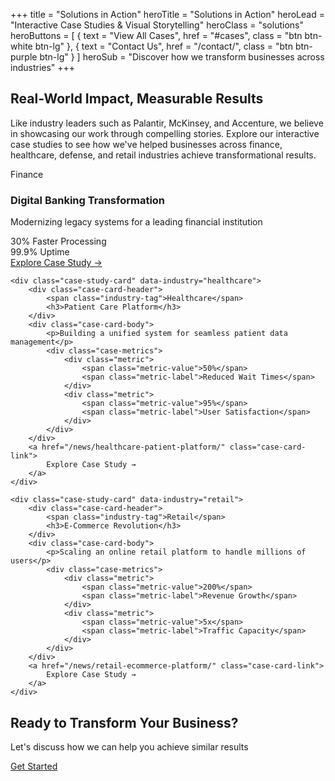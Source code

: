 +++
title = "Solutions in Action"
heroTitle = "Solutions in Action"
heroLead = "Interactive Case Studies & Visual Storytelling"
heroClass = "solutions"
heroButtons = [
    { text = "View All Cases", href = "#cases", class = "btn btn-white btn-lg" },
    { text = "Contact Us", href = "/contact/", class = "btn btn-purple btn-lg" }
]
heroSub = "Discover how we transform businesses across industries"
+++

<div class="case-studies-intro">
    <h2>Real-World Impact, Measurable Results</h2>
    <p>
        Like industry leaders such as Palantir, McKinsey, and Accenture, we believe in showcasing our work through 
        compelling stories. Explore our interactive case studies to see how we've helped businesses across finance, 
        healthcare, defense, and retail industries achieve transformational results.
    </p>
</div>

<div id="cases" class="case-studies-grid">
    <div class="case-study-card" data-industry="finance">
        <div class="case-card-header">
            <span class="industry-tag">Finance</span>
            <h3>Digital Banking Transformation</h3>
        </div>
        <div class="case-card-body">
            <p>Modernizing legacy systems for a leading financial institution</p>
            <div class="case-metrics">
                <div class="metric">
                    <span class="metric-value">30%</span>
                    <span class="metric-label">Faster Processing</span>
                </div>
                <div class="metric">
                    <span class="metric-value">99.9%</span>
                    <span class="metric-label">Uptime</span>
                </div>
            </div>
        </div>
        <a href="/news/finance-banking-transformation/" class="case-card-link">
            Explore Case Study →
        </a>
    </div>

    <div class="case-study-card" data-industry="healthcare">
        <div class="case-card-header">
            <span class="industry-tag">Healthcare</span>
            <h3>Patient Care Platform</h3>
        </div>
        <div class="case-card-body">
            <p>Building a unified system for seamless patient data management</p>
            <div class="case-metrics">
                <div class="metric">
                    <span class="metric-value">50%</span>
                    <span class="metric-label">Reduced Wait Times</span>
                </div>
                <div class="metric">
                    <span class="metric-value">95%</span>
                    <span class="metric-label">User Satisfaction</span>
                </div>
            </div>
        </div>
        <a href="/news/healthcare-patient-platform/" class="case-card-link">
            Explore Case Study →
        </a>
    </div>

    <div class="case-study-card" data-industry="retail">
        <div class="case-card-header">
            <span class="industry-tag">Retail</span>
            <h3>E-Commerce Revolution</h3>
        </div>
        <div class="case-card-body">
            <p>Scaling an online retail platform to handle millions of users</p>
            <div class="case-metrics">
                <div class="metric">
                    <span class="metric-value">200%</span>
                    <span class="metric-label">Revenue Growth</span>
                </div>
                <div class="metric">
                    <span class="metric-value">5x</span>
                    <span class="metric-label">Traffic Capacity</span>
                </div>
            </div>
        </div>
        <a href="/news/retail-ecommerce-platform/" class="case-card-link">
            Explore Case Study →
        </a>
    </div>
</div>

<div class="cta-section mt32">
    <h2>Ready to Transform Your Business?</h2>
    <p>Let's discuss how we can help you achieve similar results</p>
    <a class="btn btn-purple btn-lg pulse" href="/contact/">Get Started</a>
</div>
